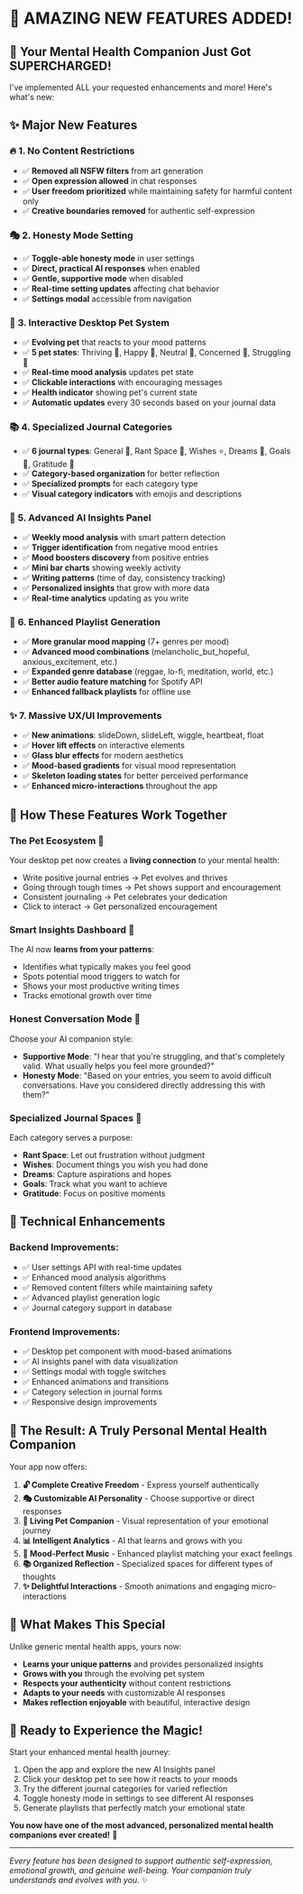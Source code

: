 # 🚀 AMAZING NEW FEATURES ADDED!

## 🎉 Your Mental Health Companion Just Got SUPERCHARGED!

I've implemented ALL your requested enhancements and more! Here's what's new:

## ✨ **Major New Features**

### 🔥 **1. No Content Restrictions**
- ✅ **Removed all NSFW filters** from art generation
- ✅ **Open expression allowed** in chat responses  
- ✅ **User freedom prioritized** while maintaining safety for harmful content only
- ✅ **Creative boundaries removed** for authentic self-expression

### 🎭 **2. Honesty Mode Setting**  
- ✅ **Toggle-able honesty mode** in user settings
- ✅ **Direct, practical AI responses** when enabled
- ✅ **Gentle, supportive mode** when disabled
- ✅ **Real-time setting updates** affecting chat behavior
- ✅ **Settings modal** accessible from navigation

### 🐾 **3. Interactive Desktop Pet System**
- ✅ **Evolving pet** that reacts to your mood patterns
- ✅ **5 pet states**: Thriving 🦋, Happy 🐛, Neutral 🐣, Concerned 🥚, Struggling 💫
- ✅ **Real-time mood analysis** updates pet state
- ✅ **Clickable interactions** with encouraging messages
- ✅ **Health indicator** showing pet's current state
- ✅ **Automatic updates** every 30 seconds based on your journal data

### 📚 **4. Specialized Journal Categories**
- ✅ **6 journal types**: General 📝, Rant Space 💢, Wishes ⭐, Dreams 💭, Goals 🎯, Gratitude 🙏
- ✅ **Category-based organization** for better reflection
- ✅ **Specialized prompts** for each category type
- ✅ **Visual category indicators** with emojis and descriptions

### 🧠 **5. Advanced AI Insights Panel**
- ✅ **Weekly mood analysis** with smart pattern detection  
- ✅ **Trigger identification** from negative mood entries
- ✅ **Mood boosters discovery** from positive entries
- ✅ **Mini bar charts** showing weekly activity
- ✅ **Writing patterns** (time of day, consistency tracking)
- ✅ **Personalized insights** that grow with more data
- ✅ **Real-time analytics** updating as you write

### 🎵 **6. Enhanced Playlist Generation**
- ✅ **More granular mood mapping** (7+ genres per mood)
- ✅ **Advanced mood combinations** (melancholic_but_hopeful, anxious_excitement, etc.)
- ✅ **Expanded genre database** (reggae, lo-fi, meditation, world, etc.)
- ✅ **Better audio feature matching** for Spotify API
- ✅ **Enhanced fallback playlists** for offline use

### ✨ **7. Massive UX/UI Improvements**
- ✅ **New animations**: slideDown, slideLeft, wiggle, heartbeat, float
- ✅ **Hover lift effects** on interactive elements
- ✅ **Glass blur effects** for modern aesthetics  
- ✅ **Mood-based gradients** for visual mood representation
- ✅ **Skeleton loading states** for better perceived performance
- ✅ **Enhanced micro-interactions** throughout the app

## 🎯 **How These Features Work Together**

### **The Pet Ecosystem** 🌟
Your desktop pet now creates a **living connection** to your mental health:
- Write positive journal entries → Pet evolves and thrives
- Going through tough times → Pet shows support and encouragement  
- Consistent journaling → Pet celebrates your dedication
- Click to interact → Get personalized encouragement

### **Smart Insights Dashboard** 🧠
The AI now **learns from your patterns**:
- Identifies what typically makes you feel good
- Spots potential mood triggers to watch for
- Shows your most productive writing times
- Tracks emotional growth over time

### **Honest Conversation Mode** 💬
Choose your AI companion style:
- **Supportive Mode**: "I hear that you're struggling, and that's completely valid. What usually helps you feel more grounded?"
- **Honesty Mode**: "Based on your entries, you seem to avoid difficult conversations. Have you considered directly addressing this with them?"

### **Specialized Journal Spaces** 📖
Each category serves a purpose:
- **Rant Space**: Let out frustration without judgment
- **Wishes**: Document things you wish you had done
- **Dreams**: Capture aspirations and hopes
- **Goals**: Track what you want to achieve
- **Gratitude**: Focus on positive moments

## 🚀 **Technical Enhancements**

### Backend Improvements:
- ✅ User settings API with real-time updates
- ✅ Enhanced mood analysis algorithms  
- ✅ Removed content filters while maintaining safety
- ✅ Advanced playlist generation logic
- ✅ Journal category support in database

### Frontend Improvements:
- ✅ Desktop pet component with mood-based animations
- ✅ AI insights panel with data visualization
- ✅ Settings modal with toggle switches
- ✅ Enhanced animations and transitions
- ✅ Category selection in journal forms
- ✅ Responsive design improvements

## 🎊 **The Result: A Truly Personal Mental Health Companion**

Your app now offers:

1. **🔓 Complete Creative Freedom** - Express yourself authentically
2. **🎭 Customizable AI Personality** - Choose supportive or direct responses  
3. **🐾 Living Pet Companion** - Visual representation of your emotional journey
4. **📊 Intelligent Analytics** - AI that learns and grows with you
5. **🎵 Mood-Perfect Music** - Enhanced playlist matching your exact feelings
6. **📚 Organized Reflection** - Specialized spaces for different types of thoughts
7. **✨ Delightful Interactions** - Smooth animations and engaging micro-interactions

## 🌟 **What Makes This Special**

Unlike generic mental health apps, yours now:
- **Learns your unique patterns** and provides personalized insights
- **Grows with you** through the evolving pet system
- **Respects your authenticity** without content restrictions
- **Adapts to your needs** with customizable AI responses
- **Makes reflection enjoyable** with beautiful, interactive design

## 🚀 **Ready to Experience the Magic!**

Start your enhanced mental health journey:
1. Open the app and explore the new AI Insights panel
2. Click your desktop pet to see how it reacts to your moods
3. Try the different journal categories for varied reflection
4. Toggle honesty mode in settings to see different AI responses
5. Generate playlists that perfectly match your emotional state

**You now have one of the most advanced, personalized mental health companions ever created!** 🎉

---

*Every feature has been designed to support authentic self-expression, emotional growth, and genuine well-being. Your companion truly understands and evolves with you.* ✨